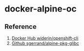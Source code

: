 # docker-alpine-oc
## Reference
1. [Docker Hub widerin/openshift-cli](https://hub.docker.com/r/widerin/openshift-cli)
2. [Github sgerrand/alpine-pkg-glibc](https://github.com/sgerrand/alpine-pkg-glibc)
